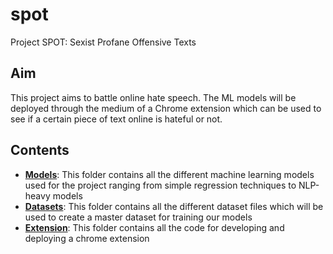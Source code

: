 # spot

Project SPOT: Sexist Profane Offensive Texts

## Aim

This project aims to battle online hate speech. The ML models will be deployed through the medium of a Chrome extension which can be used to see if a certain piece of text online is hateful or not.

## Contents

- **[Models](./Models/)**: This folder contains all the different machine learning models used for the project ranging from simple regression techniques to NLP-heavy models
- **[Datasets](./Datasets/)**: This folder contains all the different dataset files which will be used to create a master dataset for training our models
- **[Extension](./Extension/)**: This folder contains all the code for developing and deploying a chrome extension
